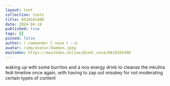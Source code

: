 ```yaml
---
layout: toot
collection: toots
title: 0418101400
date: 2024-04-18
published: true
tags: []
pinned: false
author: ⸸ commander ░ nova ⸸ :~$
avatar: /img/avatar/daemon.jpeg
mastodon: https://mastodon.online/@cmdr_nova/0418101400
---
```


waking up with some burritos and a nos energy drink to cleanse the mkultra fedi timeline once again, with having to zap out misskey for not moderating certain types of content
